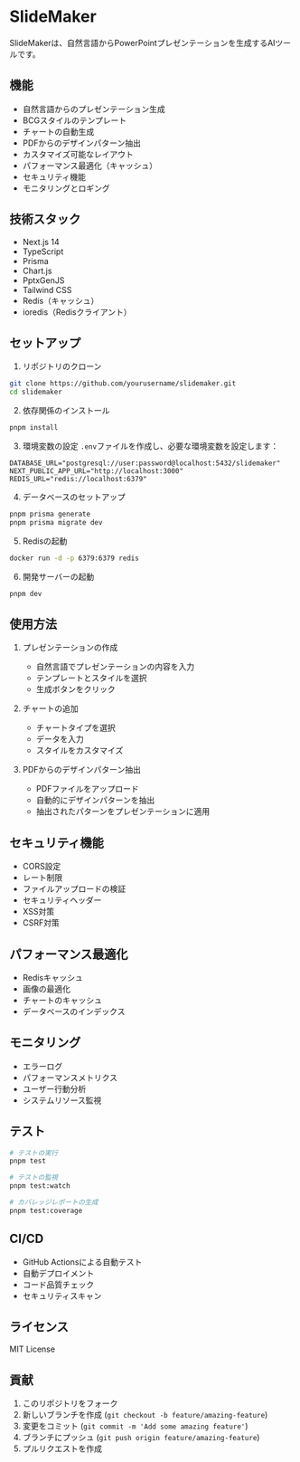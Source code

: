 # SlideMaker

SlideMakerは、自然言語からPowerPointプレゼンテーションを生成するAIツールです。

## 機能

- 自然言語からのプレゼンテーション生成
- BCGスタイルのテンプレート
- チャートの自動生成
- PDFからのデザインパターン抽出
- カスタマイズ可能なレイアウト
- パフォーマンス最適化（キャッシュ）
- セキュリティ機能
- モニタリングとロギング

## 技術スタック

- Next.js 14
- TypeScript
- Prisma
- Chart.js
- PptxGenJS
- Tailwind CSS
- Redis（キャッシュ）
- ioredis（Redisクライアント）

## セットアップ

1. リポジトリのクローン
```bash
git clone https://github.com/yourusername/slidemaker.git
cd slidemaker
```

2. 依存関係のインストール
```bash
pnpm install
```

3. 環境変数の設定
`.env`ファイルを作成し、必要な環境変数を設定します：
```env
DATABASE_URL="postgresql://user:password@localhost:5432/slidemaker"
NEXT_PUBLIC_APP_URL="http://localhost:3000"
REDIS_URL="redis://localhost:6379"
```

4. データベースのセットアップ
```bash
pnpm prisma generate
pnpm prisma migrate dev
```

5. Redisの起動
```bash
docker run -d -p 6379:6379 redis
```

6. 開発サーバーの起動
```bash
pnpm dev
```

## 使用方法

1. プレゼンテーションの作成
   - 自然言語でプレゼンテーションの内容を入力
   - テンプレートとスタイルを選択
   - 生成ボタンをクリック

2. チャートの追加
   - チャートタイプを選択
   - データを入力
   - スタイルをカスタマイズ

3. PDFからのデザインパターン抽出
   - PDFファイルをアップロード
   - 自動的にデザインパターンを抽出
   - 抽出されたパターンをプレゼンテーションに適用

## セキュリティ機能

- CORS設定
- レート制限
- ファイルアップロードの検証
- セキュリティヘッダー
- XSS対策
- CSRF対策

## パフォーマンス最適化

- Redisキャッシュ
- 画像の最適化
- チャートのキャッシュ
- データベースのインデックス

## モニタリング

- エラーログ
- パフォーマンスメトリクス
- ユーザー行動分析
- システムリソース監視

## テスト

```bash
# テストの実行
pnpm test

# テストの監視
pnpm test:watch

# カバレッジレポートの生成
pnpm test:coverage
```

## CI/CD

- GitHub Actionsによる自動テスト
- 自動デプロイメント
- コード品質チェック
- セキュリティスキャン

## ライセンス

MIT License

## 貢献

1. このリポジトリをフォーク
2. 新しいブランチを作成 (`git checkout -b feature/amazing-feature`)
3. 変更をコミット (`git commit -m 'Add some amazing feature'`)
4. ブランチにプッシュ (`git push origin feature/amazing-feature`)
5. プルリクエストを作成